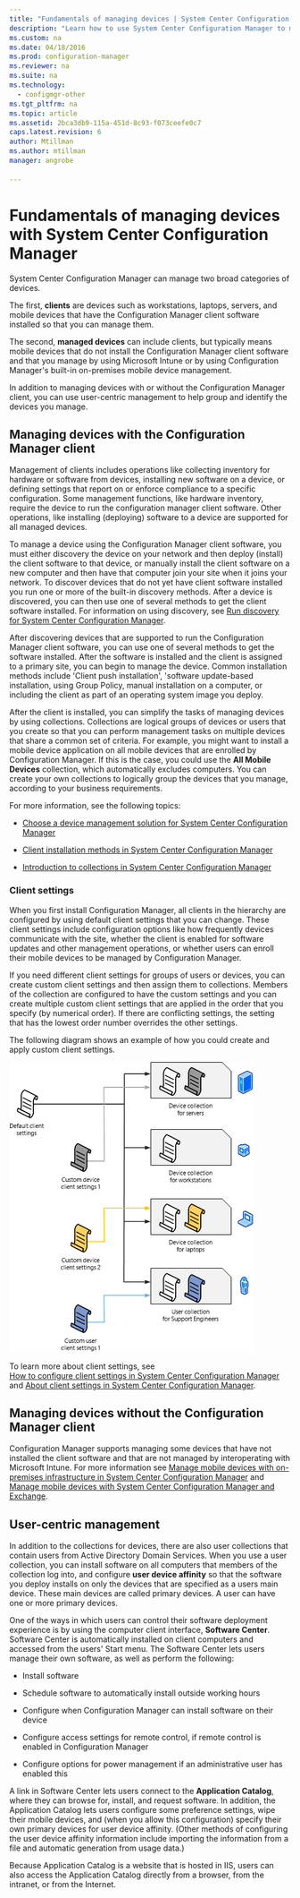```yaml
---
title: "Fundamentals of managing devices | System Center Configuration Manager"
description: "Learn how to use System Center Configuration Manager to manage devices."
ms.custom: na
ms.date: 04/18/2016
ms.prod: configuration-manager
ms.reviewer: na
ms.suite: na
ms.technology:
  - configmgr-other
ms.tgt_pltfrm: na
ms.topic: article
ms.assetid: 2bca3db9-115a-451d-8c93-f073ceefe0c7
caps.latest.revision: 6
author: Mtillman
ms.author: mtillman
manager: angrobe

---
```

# Fundamentals of managing devices with System Center Configuration Manager
System Center Configuration Manager can manage two broad categories of devices.

The first, **clients** are devices such as workstations, laptops, servers, and mobile devices that have the Configuration Manager client software installed so that you can manage them.   

The second, **managed devices** can include clients, but typically means mobile devices that do not install the Configuration Manager client software and that you manage by using Microsoft Intune or by using Configuration Manager's built-in on-premises mobile device management.

In addition to managing devices with or without the Configuration Manager client, you can use user-centric management to help group and identify the devices you manage.

## Managing devices with the Configuration Manager client

 Management of clients includes operations like collecting inventory for hardware or software from devices, installing new software on a device, or defining settings that report on or enforce compliance to a specific configuration. Some management functions, like hardware inventory, require the device to run the configuration manager client software. Other operations, like installing (deploying) software to a device are supported for all managed devices.  

 To manage a device using the Configuration Manager client software, you must either discovery the device on your network and then deploy (install) the client software to that device, or  manually install the client software on a new computer and then have that computer join your site when it joins your network. To discover devices that do not yet have client software installed you run one or more of the built-in discovery methods. After a device is discovered, you can then use one of several methods to get the client software installed. For information on using discovery, see [Run discovery for System Center Configuration Manager](../../core/servers/deploy/configure/run-discovery.md).  

 After discovering devices that are supported to run the Configuration Manager client software, you can use one of several methods to get the software installed. After the software is installed and the client is assigned to a primary site, you can begin to manage the device.  Common installation methods include 'Client push installation', 'software update-based installation, using Group Policy,  manual installation on a computer, or including the client as part of an operating system image you deploy.  

 After the client is installed, you can simplify the tasks of managing devices by using collections. Collections are logical groups of devices or users that you create so that you can perform management tasks on multiple devices that share a common set of criteria. For example, you might want to install a mobile device application on all mobile devices that are enrolled by Configuration Manager. If this is the case, you could use the **All Mobile Devices** collection, which automatically excludes computers. You can create your own collections to logically group the devices that you manage, according to your business requirements.  

 For more information,  see the following topics:  

-   [Choose a device management solution for System Center Configuration Manager](../../core/plan-design/choose-a-device-management-solution.md)  

-   [Client installation methods in System Center Configuration Manager](../../core/clients/deploy/plan/client-installation-methods.md)  

-   [Introduction to collections in System Center Configuration Manager](../../core/clients/manage/collections/introduction-to-collections.md)  

### Client settings  
 When you first install Configuration Manager, all clients in the hierarchy are configured by using default client settings that you can change. These client settings include configuration options like how  frequently devices communicate with the site, whether the client is enabled for software updates and other management operations, or whether users can enroll their mobile devices to be managed by Configuration Manager.  

 If you need different client settings for groups of users or devices, you can create custom client settings and then assign them to collections.  Members of the collection are configured to have the custom settings and you can create multiple custom client settings that are applied in the order that you specify (by numerical order).  If there are conflicting settings, the setting that has the lowest order number overrides the other settings.  

 The following diagram shows an example of how you could create and apply custom client settings.  

 ![ClientSettings](../../core/understand/media/ClientSettings.gif "ClientSettings")  

 To learn more about client settings, see  
                [How to configure client settings in System Center Configuration Manager](../../core/clients/deploy/configure-client-settings.md) and  [About client settings in System Center Configuration Manager](../../core/clients/deploy/about-client-settings.md).

## Managing devices without the Configuration Manager client  
 Configuration Manager supports managing some devices that have not installed the client software and that are not managed by interoperating with Microsoft Intune. For more information see [Manage mobile devices with on-premises infrastructure in System Center Configuration Manager](../../mdm/understand/manage-mobile-devices-with-on-premises-infrastructure.md) and  [Manage mobile devices with System Center Configuration Manager and Exchange](../../mdm/deploy-use/manage-mobile-devices-with-exchange-activesync.md).  

## User-centric management  
 In addition to the collections for devices, there are also user collections that contain users from Active Directory Domain Services. When you use a user collection, you can install software on all computers that members of the collection log into, and configure **user device affinity** so that the software you deploy  installs on only the devices that are specified as a users main device. These main devices are called primary devices. A user can have one or more primary devices.  

 One of the ways in which users can control their software deployment experience is by using the computer client interface, **Software Center**. Software Center is automatically installed on client computers and accessed from the users' Start menu. The Software Center lets users manage their own software, as well as perform the following:  

-   Install software  

-   Schedule software to automatically install outside working hours  

-   Configure when Configuration Manager can install software on their device  

-   Configure access settings for remote control, if remote control is enabled in Configuration Manager  

-   Configure options for power management if an administrative user has enabled this  

 A link in Software Center lets users connect to the **Application Catalog**, where they can browse for, install, and request software. In addition,  the Application Catalog lets users configure some preference settings,  wipe their mobile devices, and (when you allow this configuration) specify their own primary devices for user device affinity. (Other methods of configuring the user device affinity information include importing the information from a file and automatic generation from usage data.)  

 Because Application Catalog is a website that is hosted in IIS, users can also access the Application Catalog directly from a browser, from the intranet, or from the Internet.  
